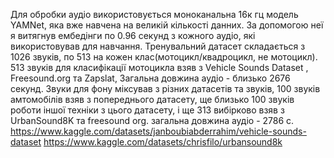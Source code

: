 Для обробки аудіо використовується моноканальна 16к гц модель YAMNet, яка вже навчена на великій кількості данних. За допомогою неї я витягнув ембедінги по 0.96 секунд з кожного аудіо, які використовував для навчання. 
Тренувальний датасет складається з 1026 звуків, по 513 на кожен клас(мотоцикл/квадроцикл, не мотоцикл). 513 звуків для класифікації мотоцикла взяв з Vehicle Sounds Dataset , Freesound.org та Zapslat, Загальна довжина аудіо - близько 2676 секунд.
Звуки для фону міксував з різних датасетів та звуків, 100 звуків амтомобілів взяв з попереднього датасету, ще близько 100 звуків роботи іншої техніки з цього датасету, і ще 313 вибірково взяв з UrbanSound8K та freesound org. загальна довжина аудіо - 2786 с.
https://www.kaggle.com/datasets/janboubiabderrahim/vehicle-sounds-dataset
https://www.kaggle.com/datasets/chrisfilo/urbansound8k
